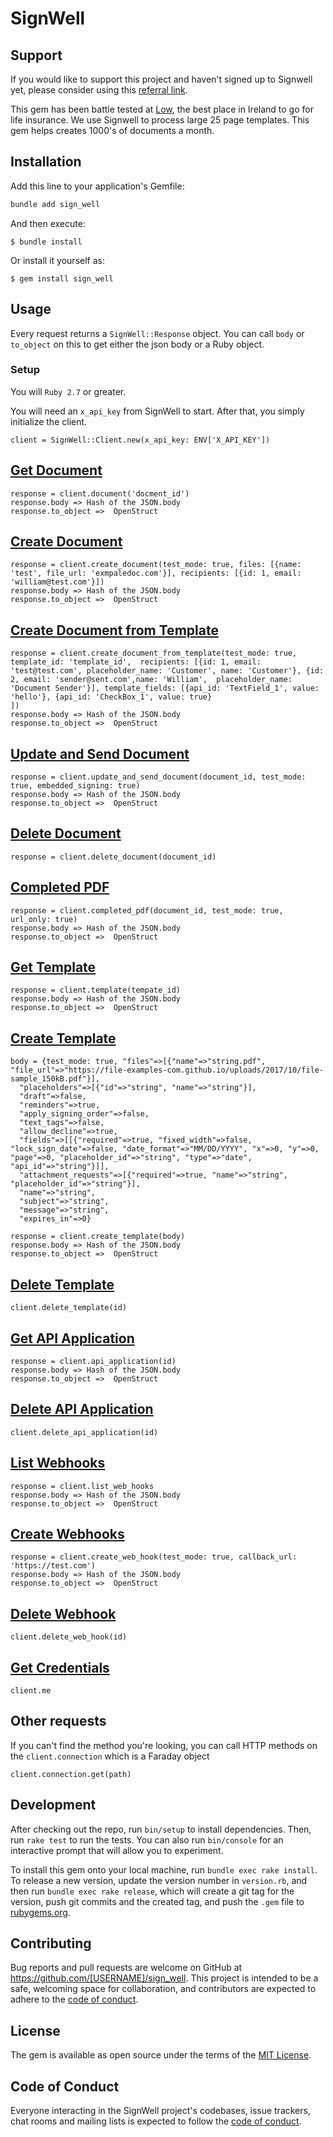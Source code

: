 # SignWell

## Support

If you would like to support this project and haven't signed up to Signwell yet, please consider using this [referral link](https://www.signwell.com/?via=william-gh).  

This gem has been battle tested at [Low](low.ie), the best place in Ireland to go for life insurance. We use Signwell to process large 25 page templates. This gem helps creates 1000's of documents a month. 

## Installation

Add this line to your application's Gemfile:

```bash
bundle add sign_well
```

And then execute:

    $ bundle install

Or install it yourself as:

    $ gem install sign_well

## Usage

Every request returns a `SignWell::Response` object. You can call `body` or `to_object` on this to get either the json body or a Ruby object.


### Setup

You will `Ruby 2.7` or greater. 

You will need an `x_api_key` from SignWell to start. After that, you simply initialize the client.

```
client = SignWell::Client.new(x_api_key: ENV['X_API_KEY'])

```

## [Get Document](https://developers.signwell.com/reference/get_api-v1-document)

```
response = client.document('docment_id')
response.body => Hash of the JSON.body
response.to_object =>  OpenStruct 
```

## [Create Document](https://developers.signwell.com/reference/post_api-v1-documents)

```
response = client.create_document(test_mode: true, files: [{name: 'test', file_url: 'exmpaledoc.com'}], recipients: [{id: 1, email: 'william@test.com'}])
response.body => Hash of the JSON.body
response.to_object =>  OpenStruct 
```

## [Create Document from Template](https://developers.signwell.com/reference/post_api-v1-document-templates-documents)

```
response = client.create_document_from_template(test_mode: true, template_id: 'template_id',  recipients: [{id: 1, email: 'test@test.com', placeholder_name: 'Customer', name: 'Customer'}, {id: 2, email: 'sender@sent.com',name: 'William',  placeholder_name: 'Document Sender'}], template_fields: [{api_id: 'TextField_1', value: 'hello'}, {api_id: 'CheckBox_1', value: true}
])
response.body => Hash of the JSON.body
response.to_object =>  OpenStruct 
```

## [Update and Send Document](https://developers.signwell.com/reference/post_api-v1-documents-id-send)

```
response = client.update_and_send_document(document_id, test_mode: true, embedded_signing: true)
response.body => Hash of the JSON.body
response.to_object =>  OpenStruct 
```

## [Delete Document](https://developers.signwell.com/reference/delete_api-v1-documents-id--1)

```
response = client.delete_document(document_id)
```

## [Completed PDF](https://developers.signwell.com/reference/get_api-v1-documents-id-completed-pdf-1)

```
response = client.completed_pdf(document_id, test_mode: true, url_only: true)
response.body => Hash of the JSON.body
response.to_object =>  OpenStruct 
```


## [Get Template](https://developers.signwell.com/reference/get_api-v1-template)

```
response = client.template(tempate_id)
response.body => Hash of the JSON.body
response.to_object =>  OpenStruct 
```

## [Create Template](https://developers.signwell.com/reference/post_api-v1-template)

```
body = {test_mode: true, "files"=>[{"name"=>"string.pdf", "file_url"=>"https://file-examples-com.github.io/uploads/2017/10/file-sample_150kB.pdf"}],
  "placeholders"=>[{"id"=>"string", "name"=>"string"}],
  "draft"=>false,
  "reminders"=>true,
  "apply_signing_order"=>false,
  "text_tags"=>false,
  "allow_decline"=>true,
  "fields"=>[[{"required"=>true, "fixed_width"=>false, "lock_sign_date"=>false, "date_format"=>"MM/DD/YYYY", "x"=>0, "y"=>0, "page"=>0, "placeholder_id"=>"string", "type"=>"date", "api_id"=>"string"}]],
  "attachment_requests"=>[{"required"=>true, "name"=>"string", "placeholder_id"=>"string"}],
  "name"=>"string",
  "subject"=>"string",
  "message"=>"string",
  "expires_in"=>0}

response = client.create_template(body)
response.body => Hash of the JSON.body
response.to_object =>  OpenStruct 
```

## [Delete Template](https://developers.signwell.com/reference/delete_api-v1-document-templates-id--1)

```
client.delete_template(id)
```

## [Get API Application](https://developers.signwell.com/reference/get_api-v1-api-applications-id--1)

```
response = client.api_application(id)
response.body => Hash of the JSON.body
response.to_object =>  OpenStruct 
```

## [Delete API Application](https://developers.signwell.com/reference/delete_api-v1-api-applications-id--1)

```
client.delete_api_application(id)
```

## [List Webhooks](https://developers.signwell.com/reference/get_api-v1-hooks-1)

```
response = client.list_web_hooks
response.body => Hash of the JSON.body
response.to_object =>  OpenStruct 
```

## [Create Webhooks](https://developers.signwell.com/reference/post_api-v1-hooks-1)

```
response = client.create_web_hook(test_mode: true, callback_url: 'https://test.com')
response.body => Hash of the JSON.body
response.to_object =>  OpenStruct 
```

## [Delete Webhook](https://developers.signwell.com/reference/delete_api-v1-hooks-id)

```
client.delete_web_hook(id)
```

## [Get Credentials](https://developers.signwell.com/reference/get_api-v1-me-1)

```
client.me
```


## Other requests

If you can't find the method you're looking, you can call HTTP methods on the `client.connection` which is a Faraday object

  ```
client.connection.get(path)
  ```


## Development

  After checking out the repo, run `bin/setup` to install dependencies. Then, run `rake test` to run the tests. You can also run `bin/console` for an interactive prompt that will allow you to experiment.

  To install this gem onto your local machine, run `bundle exec rake install`. To release a new version, update the version number in `version.rb`, and then run `bundle exec rake release`, which will create a git tag for the version, push git commits and the created tag, and push the `.gem` file to [rubygems.org](https://rubygems.org).

## Contributing

  Bug reports and pull requests are welcome on GitHub at https://github.com/[USERNAME]/sign_well. This project is intended to be a safe, welcoming space for collaboration, and contributors are expected to adhere to the [code of conduct](https://github.com/[USERNAME]/sign_well/blob/main/CODE_OF_CONDUCT.md).

## License

  The gem is available as open source under the terms of the [MIT License](https://opensource.org/licenses/MIT).

## Code of Conduct

  Everyone interacting in the SignWell project's codebases, issue trackers, chat rooms and mailing lists is expected to follow the [code of conduct](https://github.com/[USERNAME]/sign_well/blob/main/CODE_OF_CONDUCT.md).
